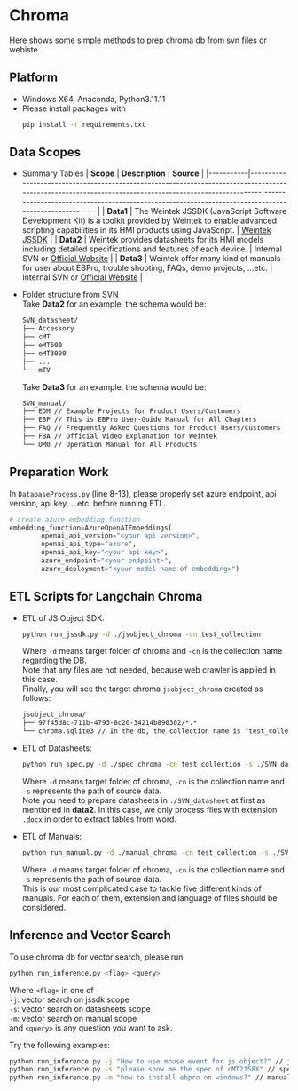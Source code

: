 # Chroma
Here shows some simple methods to prep chroma db from svn files or webiste

## Platform
- Windows X64, Anaconda, Python3.11.11
- Please install packages with
  ```bash
  pip install -r requirements.txt
  ```

## Data Scopes   
- Summary Tables
  | **Scope**  | **Description**                                                                                                                                       | **Source**                                                                                         |
  |-----------|-------------------------------------------------------------------------------------------------------------------------------------------------------|-----------------------------------------------------------------------------------------------------|
  | **Data1** | The Weintek JSSDK (JavaScript Software Development Kit) is a toolkit provided by Weintek to enable advanced scripting capabilities in its HMI products using JavaScript. | [Weintek JSSDK](https://dl.weintek.com/public/Document/JS_Object_SDK/Current/)    |
  | **Data2** | Weintek provides datasheets for its HMI models including detailed specifications and features of each device.                                          | Internal SVN or [Official Website](https://www.weintek.com/globalw/)                               |
  | **Data3** | Weintek offer many kind of manuals for user about EBPro, trouble shooting, FAQs, demo projects, ...etc.                                               | Internal SVN or [Official Website](https://www.weintek.com/globalw/)                               |
  
- Folder structure from SVN   
  Take **Data2** for an example, the schema would be:   
  ```markdown
  SVN_datasheet/
  ├── Accessory 
  ├── cMT 
  ├── eMT600 
  ├── eMT3000
  ├── ...
  └── mTV
  ``` 
  Take **Data3** for an example, the schema would be:   
  ```markdown
  SVN_manual/
  ├── EDM // Example Projects for Product Users/Customers
  ├── EBP // This is EBPro User-Guide Manual for All Chapters
  ├── FAQ // Frequently Asked Questions for Product Users/Customers
  ├── FBA // Official Video Explanation for Weintek
  └── UM0 // Operation Manual for All Products
  ``` 

## Preparation Work   
In `DatabaseProcess.py` (line 8-13), please properly set azure endpoint, api version, api key, ...etc. before running ETL.   
```python
# create azure embedding function
embedding_function=AzureOpenAIEmbeddings(
        openai_api_version="<your api version>",
        openai_api_type="azure",
        openai_api_key="<your api key>",
        azure_endpoint="<your endpoint>",
        azure_deployment="<your model name of embedding>")
```
  
## ETL Scripts for Langchain Chroma   
- ETL of JS Object SDK:   
  ```bash
  python run_jssdk.py -d ./jsobject_chroma -cn test_collection
  ```
  Where `-d` means target folder of chroma and `-cn` is the collection name regarding the DB.   
  Note that any files are not needed, because web crawler is applied in this case.   
  Finally, you will see the target chroma `jsobject_chroma` created as follows:   
  ```markdown
  jsobject_chroma/
  ├── 97f45d8c-711b-4793-8c20-34214b890302/*.*
  └── chroma.sqlite3 // In the db, the collection name is "test_collection" 

- ETL of Datasheets:   
  ```bash
  python run_spec.py -d ./spec_chroma -cn test_collection -s ./SVN_datasheet
  ```
  Where `-d` means target folder of chroma, `-cn` is the collection name and `-s` represents the path of source data.   
  Note you need to prepare datasheets in `./SVN_datasheet` at first as mentioned in **data2**. In this case, we only process files with extension `.docx` in order to extract tables from word.   

- ETL of Manuals:   
  ```bash
  python run_manual.py -d ./manual_chroma -cn test_collection -s ./SVN_manual
  ```
  Where `-d` means target folder of chroma, `-cn` is the collection name and `-s` represents the path of source data.   
  This is our most complicated case to tackle five different kinds of manuals. For each of them, extension and language of files should be considered.   

## Inference and Vector Search
To use chroma db for vector search, please run   
```bash
python run_inference.py <flag> <query>
```
Where `<flag>` in one of   
`-j`: vector search on jssdk scope   
`-s`: vector search on datasheets scope   
`-m`: vector search on manual scope   
and `<query>` is any question you want to ask.   

Try the following examples:   
```bash
python run_inference.py -j "How to use mouse event for js object?" // jssdk scope
python run_inference.py -s "please show me the spec of cMT2158X" // spec scope
python run_inference.py -m "how to install ebpro on windows?" // manual scope
```
